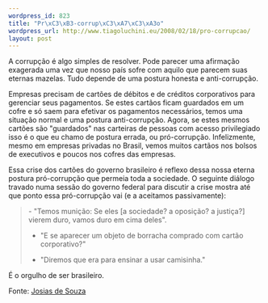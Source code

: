 ```yaml
--- 
wordpress_id: 823
title: "Pr\xC3\xB3-corrup\xC3\xA7\xC3\xA3o"
wordpress_url: http://www.tiagoluchini.eu/2008/02/18/pro-corrupcao/
layout: post
---
```

A corrupção é algo simples de resolver. Pode parecer uma afirmação exagerada uma vez que nosso país sofre com aquilo que parecem suas eternas mazelas. Tudo depende de uma postura honesta e anti-corrupção.

Empresas precisam de cartões de débitos e de créditos corporativos para gerenciar seus pagamentos. Se estes cartãos ficam guardados em um cofre e só saem para efetivar os pagamentos necessários, temos uma situação normal e uma postura anti-corrupção. Agora, se estes mesmos cartões são "guardados" nas carteiras de pessoas com acesso privilegiado isso é o que eu chamo de postura errada, ou pró-corrupção. Infelizmente, mesmo em empresas privadas no Brasil, vemos muitos cartãos nos bolsos de executivos e poucos nos cofres das empresas.

Essa crise dos cartões do governo brasileiro é reflexo dessa nossa eterna postura pró-corrupção que permeia toda a sociedade. O seguinte diálogo travado numa sessão do governo federal para discutir a crise mostra até que ponto essa pró-corrupção vai (e a aceitamos passivamente):
<blockquote>- "Temos munição: Se eles [a sociedade? a oposição? a justiça?] vierem duro, vamos duro em cima deles".

- "E se aparecer um objeto de borracha comprado com cartão corporativo?"

- "Diremos que era para ensinar a usar camisinha."</blockquote>
É o orgulho de ser brasileiro.

Fonte: <a href="http://josiasdesouza.folha.blog.uol.com.br/arch2008-02-17_2008-02-23.html#2008_02-17_17_48_19-10045644-0" target="_blank">Josias de Souza</a>
